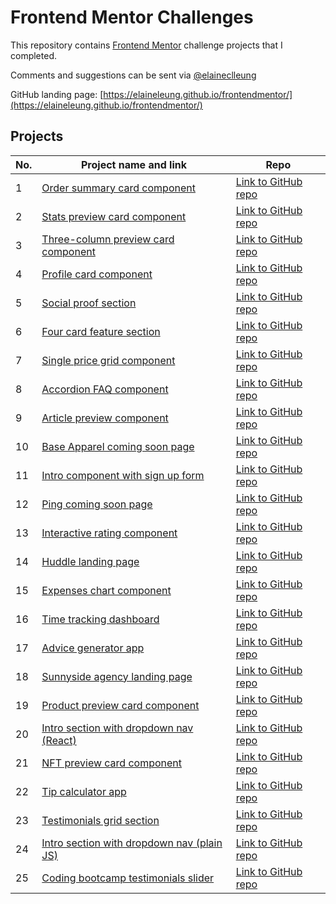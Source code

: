 # Frontend Mentor Challenges

This repository contains [Frontend Mentor](https://www.frontendmentor.io/challenges) challenge projects that I completed.

Comments and suggestions can be sent via [@elaineclleung](https://twitter.com/elaineclleung)

GitHub landing page: [https://elaineleung.github.io/frontendmentor/](https://elaineleung.github.io/frontendmentor/)

## Projects

| No. | Project name and link                                                                             | Repo |
| --- | ------------------------------------------------------------------------------------------------- | ---- |
| 1   | [Order summary card component](https://elaineleung.github.io/frontendmentor/ordersummary)         | [Link to GitHub repo](https://github.com/elaineleung/frontendmentor/tree/main/ordersummary) |
| 2   | [Stats preview card component](https://elaineleung.github.io/frontendmentor/statspreview)         | [Link to GitHub repo](https://github.com/elaineleung/frontendmentor/tree/main/statspreview) |
| 3   | [Three-column preview card component](https://elaineleung.github.io/frontendmentor/3columnpreview)| [Link to GitHub repo](https://github.com/elaineleung/frontendmentor/tree/main/3columnpreview) |
| 4   | [Profile card component](https://elaineleung.github.io/frontendmentor/profilecard)| [Link to GitHub repo](https://github.com/elaineleung/frontendmentor/tree/main/profilecard) |
| 5   | [Social proof section](https://elaineleung.github.io/frontendmentor/socialproofsection/)| [Link to GitHub repo](https://github.com/elaineleung/frontendmentor/tree/main/socialproofsection) |
| 6   | [Four card feature section](https://elaineleung.github.io/frontendmentor/fourcardfeaturesection/)| [Link to GitHub repo](https://github.com/elaineleung/frontendmentor/tree/main/fourcardfeaturesection) |
| 7   | [Single price grid component](https://elaineleung.github.io/frontendmentor/singlepricegrid/)| [Link to GitHub repo](https://github.com/elaineleung/frontendmentor/tree/main/singlepricegrid) |
| 8   | [Accordion FAQ component](https://elaineleung.github.io/frontendmentor/accordioncard/)| [Link to GitHub repo](https://github.com/elaineleung/frontendmentor/tree/main/accordioncard) |
| 9   | [Article preview component](https://elaineleung.github.io/frontendmentor/articlepreviewcomponent)| [Link to GitHub repo](https://github.com/elaineleung/frontendmentor/tree/main/articlepreviewcomponent) |
| 10  | [Base Apparel coming soon page](https://elaineleung.github.io/frontendmentor/baseapparelcomingsoon)| [Link to GitHub repo](https://github.com/elaineleung/frontendmentor/tree/main/baseapparelcomingsoon) |
| 11  | [Intro component with sign up form](https://elaineleung.github.io/frontendmentor/introcomponentwithform)| [Link to GitHub repo](https://github.com/elaineleung/frontendmentor/tree/main/introcomponentwithform) |
| 12  | [Ping coming soon page](https://elaineleung.github.io/frontendmentor/pingcomingsoonpage)| [Link to GitHub repo](https://github.com/elaineleung/frontendmentor/tree/main/pingcomingsoonpage) |
| 13  | [Interactive rating component](https://elaineleung.github.io/frontendmentor/interactiveratingcomponent/)| [Link to GitHub repo](https://github.com/elaineleung/frontendmentor/tree/main/interactiveratingcomponent) |
| 14  | [Huddle landing page](https://elaineleung.github.io/frontendmentor/huddlelandingpage/)| [Link to GitHub repo](https://github.com/elaineleung/frontendmentor/tree/main/huddlelandingpage) |
| 15  | [Expenses chart component](https://elaineleung.github.io/frontendmentor/expenseschartcomponent/)| [Link to GitHub repo](https://github.com/elaineleung/frontendmentor/tree/main/expenseschartcomponent/) |
| 16  | [Time tracking dashboard](https://elaineleung.github.io/frontendmentor/timetrackingdashboard/)| [Link to GitHub repo](https://github.com/elaineleung/frontendmentor/tree/main/timetrackingdashboard/) |
| 17  | [Advice generator app](https://elaineleung.github.io/frontendmentor/advicegeneratorapp/)| [Link to GitHub repo](https://github.com/elaineleung/frontendmentor/tree/main/advicegeneratorapp/) |
| 18  | [Sunnyside agency landing page](https://elaineleung.github.io/frontendmentor/sunnysideagencylandingpage/)| [Link to GitHub repo](https://github.com/elaineleung/frontendmentor/tree/main/sunnysideagencylandingpage/) |
| 19  | [Product preview card component](https://elaineleung.github.io/frontendmentor/productpreviewcardcomponent/)| [Link to GitHub repo](https://github.com/elaineleung/frontendmentor/tree/main/productpreviewcardcomponent/) |
| 20  | [Intro section with dropdown nav (React)](https://github.com/elaineleung/fem-introsecdropdownnav) | [Link to GitHub repo](https://github.com/elaineleung/fem-introsecdropdownnav) |
| 21  | [NFT preview card component](https://elaineleung.github.io/frontendmentor/nftpreviewcard/)| [Link to GitHub repo](https://github.com/elaineleung/frontendmentor/tree/main/nftpreviewcard/) |
| 22  | [Tip calculator app](https://elaineleung.github.io/frontendmentor/tipcalculatorapp/)| [Link to GitHub repo](https://github.com/elaineleung/frontendmentor/tree/main/tipcalculatorapp/) |
| 23  | [Testimonials grid section](https://elaineleung.github.io/frontendmentor/testimonialsgridsection/)| [Link to GitHub repo](https://github.com/elaineleung/frontendmentor/tree/main/testimonialsgridsection/) |
| 24  | [Intro section with dropdown nav (plain JS)](https://elaineleung.github.io/frontendmentor/introsecdropdownnav/)| [Link to GitHub repo](https://github.com/elaineleung/frontendmentor/tree/main/introsecdropdownnav/) |
| 25  | [Coding bootcamp testimonials slider](https://elaineleung.github.io/frontendmentor/codingbootcamptestimonials/)| [Link to GitHub repo](https://github.com/elaineleung/frontendmentor/tree/main/codingbootcamptestimonials/) |

